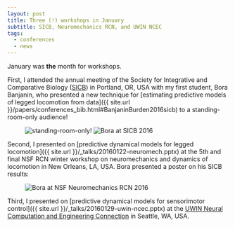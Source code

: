 ```yaml
---
layout: post
title: Three (!) workshops in January
subtitle: SICB, Neuromechanics RCN, and UWIN NCEC
tags:
  - conferences
  - news
---
```


January was **the** month for workshops.

First, I attended the annual meeting of the Society for Integrative and Comparative Biology ([SICB](www.sicb.org/)) in Portland, OR, USA with my first student, Bora Banjanin, who presented a new technique for [estimating predictive models of legged locomotion from data]({{ site.url }}/papers/conferences_bib.html#BanjaninBurden2016sicb) to a standing-room-only audience!

<figure class="half">
	<img src="{{ site.url }}/images/2016-sicb-bora-audience.jpg" alt="standing-room-only!">
	<img src="{{ site.url }}/images/2016-sicb-bora.jpg" alt="Bora at SICB 2016">
	<figcaption></figcaption>
</figure>

Second, I presented on [predictive dynamical models for legged locomotion]({{ site.url }}/_talks/20160122-neuromech.pptx) at the 5th and final NSF RCN winter workshop on neuromechanics and dynamics of locomotion in New Orleans, LA, USA.  Bora presented a poster on his SICB results:

<figure class="half">
	<img src="{{ site.url }}/images/2016-neuromech-rcn-bora.jpg" alt="Bora at NSF Neuromechanics RCN 2016">
	<figcaption></figcaption>
</figure>

Third, I presented on [predictive dynamical models for sensorimotor control]({{ site.url }}/_talks/20160129-uwin-ncec.pptx) at the [UWIN Neural Computation and Engineering Connection](http://uwin.washington.edu/ncec/) in Seattle, WA, USA.

